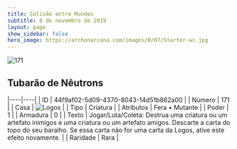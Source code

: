 ```yaml
---
title: Colisão entre Mundos
subtitle: 8 de novembro de 2019
layout: page
show_sidebar: false
hero_image: https://archonarcana.com/images/0/07/Starter-wc.jpg
---
```


![171](https://cdn.keyforgegame.com/media/card_front/pt/452_171_Q4HFG22WPXC6_pt.png)

## Tubarão de Nêutrons

|----|----|
| ID | 44f9af02-5d09-4370-8043-14d51b862a00 |
| Número | 171 |
| Casa | ![Logos](https://archonarcana.com/images/thumb/c/ce/Logos.png/22px-Logos.png "Logos") |
| Tipo | Criatura |
| Atributos | Fera • Mutante |
| Poder | 1 |
| Armadura | 0 |
| Texto | Jogar/Luta/Coleta: Destrua uma criatura ou um artefato inimigos e uma criatura ou um artefato amigos. Descarte a carta do topo do seu baralho. Se essa carta não for uma carta da Logos, ative este efeito novamente. |
| Raridade | Rara |
